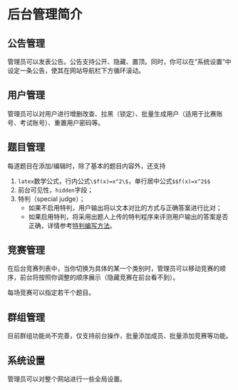 # 后台管理简介

## 公告管理

管理员可以发表公告。公告支持公开、隐藏、置顶。同时，你可以在“系统设置”中设定一条公告，使其在网站导航栏下方循环滚动。

## 用户管理

管理员可以对用户进行增删改查、拉黑（锁定）、批量生成用户（适用于比赛账号、考试账号）、重置用户密码等。

## 题目管理

每道题目在添加/编辑时，除了基本的题目内容外，还支持
1. `latex`数学公式，行内公式`\$f(x)=x^2\$`，单行居中公式`$$f(x)=x^2$$`
2. 前台可见性，`hidden`字段；
3. 特判（special judge）；
   - 如果不启用特判，用户输出将以文本对比的方式与正确答案进行比对；
   - 如果启用特判，将采用出题人上传的特判程序来评测用户输出的答案是否正确，详情参考[特判编写方法](/web/spj.md)。

## 竞赛管理

在后台竞赛列表中，当你切换为具体的某一个类别时，管理员可以移动竞赛的顺序，前台将按照你调整的顺序展示（隐藏竞赛在前台看不到）。

每场竞赛可以指定若干个题目。

## 群组管理

目前群组功能尚不完善，仅支持前台操作，批量添加成员、批量添加竞赛等功能。

## 系统设置

管理员可以对整个网站进行一些全局设置。
